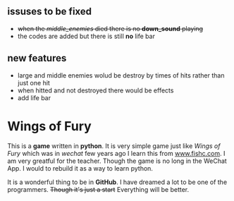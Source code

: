 ## issuses to be fixed
- ~~when the *middle_enemies* died there is no **down_sound** playing~~
- the codes are added but there is still **no** life bar

## new features
- large and middle enemies wolud be destroy by times of hits rather than just one hit
- when hitted and not destroyed there would be effects
- add life bar

# Wings of Fury

This is a **game** written in **python**. 
It is very simple game just like *Wings of Fury* which was in *wechat* few years ago
I learn this from www.fishc.com. I am very greatful for the teacher.
Though the game is no long in the WeChat App. I would to rebuild it as a way to learn python.

It is a wonderful thing to be in **GitHub**. I have dreamed a lot to be one of the programmers. ~~Though it's just a start~~ Everything will be better.
